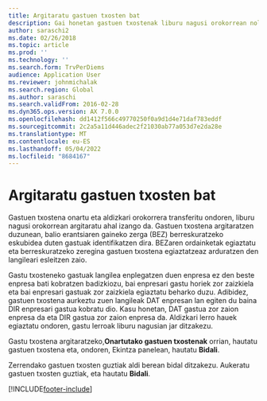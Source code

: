 ```yaml
---
title: Argitaratu gastuen txosten bat
description: Gai honetan gastuen txostenak liburu nagusi orokorrean nola argitaratu azaltzen da.
author: saraschi2
ms.date: 02/26/2018
ms.topic: article
ms.prod: ''
ms.technology: ''
ms.search.form: TrvPerDiems
audience: Application User
ms.reviewer: johnmichalak
ms.search.region: Global
ms.author: saraschi
ms.search.validFrom: 2016-02-28
ms.dyn365.ops.version: AX 7.0.0
ms.openlocfilehash: dd1412f566c49770250f0a9d1d4e71daf783eddf
ms.sourcegitcommit: 2c2a5a11d446adec2f21030ab77a053d7e2da28e
ms.translationtype: MT
ms.contentlocale: eu-ES
ms.lasthandoff: 05/04/2022
ms.locfileid: "8684167"
---
```

# <a name="post-an-expense-report"></a>Argitaratu gastuen txosten bat

Gastuen txostena onartu eta aldizkari orokorrera transferitu ondoren, liburu nagusi orokorrean argitaratu ahal izango da. Gastuen txostena argitaratzen duzunean, balio erantsiaren gaineko zerga (BEZ) berreskuratzeko eskubidea duten gastuak identifikatzen dira. BEZaren ordainketak egiaztatu eta berreskuratzeko zeregina gastuen txostena egiaztatzeaz arduratzen den langileari esleitzen zaio.

Gastu txosteneko gastuak langilea enplegatzen duen enpresa ez den beste enpresa bati kobratzen badizkiozu, bai enpresari gastu horiek zor zaizkiela eta bai enpresari gastuak zor zaizkiela egiaztatu beharko duzu. Adibidez, gastuen txostena aurkeztu zuen langileak DAT enpresan lan egiten du baina DIR enpresari gastua kobratu dio. Kasu honetan, DAT gastua zor zaion enpresa da eta DIR gastua zor zaion enpresa da. Aldizkari lerro hauek egiaztatu ondoren, gastu lerroak liburu nagusian jar ditzakezu.

Gastu txostena argitaratzeko,**Onartutako gastuen txostenak** orrian, hautatu gastuen txostena eta, ondoren, Ekintza panelean, hautatu **Bidali**.

Zerrendako gastuen txosten guztiak aldi berean bidal ditzakezu. Aukeratu gastuen txosten guztiak, eta hautatu **Bidali**.


[!INCLUDE[footer-include](../includes/footer-banner.md)]